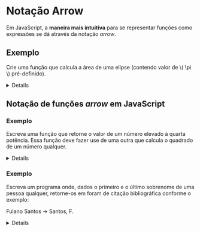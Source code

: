 # Notação Arrow

Em JavaScript, a **maneira mais intuitiva** para se representar funções como expressões se dá através da notação *arrow*.

## Exemplo

Crie uma função que calcula a área de uma elipse (contendo valor de \\( \pi \\) pré-definido).

<details>

\\[
areaEli(x, y, \pi = 3.14) = \pi xy
\\]

Nome da função: \\( areaEli \\)
Expressão de mapeamento: \\( (x, y, \pi = 3.14) \to \pi xy \\)

Em JavaScript:

```javascript
const areaEli = (x, y, pi = 3.14) => pi * x * y
```

</details>

## Notação de funções *arrow* em JavaScript

### Exemplo

Escreva uma função que retorne o valor de um número elevado à quarta potência. Essa função deve fazer use de uma outra que calcula o quadrado de um número qualquer.

<details>

***Algoritmo em pseudocódigo***

*De cima para baixo*

resultado \\( \to quarta(n) \\)

Subproblemas são gerados...

\\[
n = ?
quarta(n) = ?
\\]

...e resolvidos:

\\( n \\) é pré-definido ou fornecido pelo usuário

\\[
quarta = (x) \to quadrado(quadrado(x))
\\]

Novo subproblema é gerado...

\\[
quadrado(x) = ?
\\]

...e resolvido:

\\[
quadrado = (y) \to y ** 2
\\]

***Programa em JavaScript***

*De baixo para cima*

```javascript
const quadrado = (y) => y ** 2
const quarta = (x) => quadrado(quadrado(x))
const n = 3
resultado = quarta(n)

const textoQuarta = `Quarta potência de ${n} = ${resultado}.`
console.log(textoQuarta)
```

`Quarta potência de 3 = 81`

</details>

### Exemplo

Escreva um programa onde, dados o primeiro e o último sobrenome de uma pessoa qualquer, retorne-os em foram de citação bibliográfica conforme o exemplo:

Fulano Santos → Santos, F.

<details>

***Programa em JavaScript***

```javascript
const citar = (x, y) => `${y}, ${x[0]}.`
const nome = 'Albert'
const sobrenome = 'Einstein'
resultado = citar(nome, sobrenome)

const citacao = `Como citar ${nome} ${sobrenome}: ${resultado}`
console.log(citacao)
```

`Como citar Albert Einstein: Einstein, A.`

</details>
